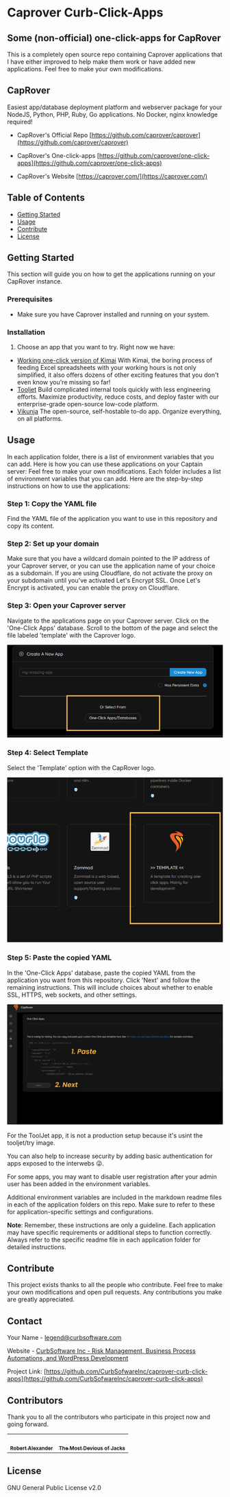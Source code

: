 # Caprover Curb-Click-Apps
## Some (non-official) one-click-apps for CapRover

This is a completely open source repo containing Caprover applications that I have either improved to help make them work or have added new applications. Feel free to make your own modifications.

## CapRover
Easiest app/database deployment platform and webserver package for your NodeJS, Python, PHP, Ruby, Go applications.
No Docker, nginx knowledge required!

- CapRover's Official Repo [https://github.com/caprover/caprover](https://github.com/caprover/caprover)

- CapRover's One-click-apps [https://github.com/caprover/one-click-apps](https://github.com/caprover/one-click-apps)

- CapRover's Website [https://caprover.com/](https://caprover.com/)


## Table of Contents
- [Getting Started](#getting-started)
- [Usage](#usage)
- [Contribute](#contribute)
- [License](#license)

## Getting Started
This section will guide you on how to get the applications running on your CapRover instance.

### Prerequisites
- Make sure you have Caprover installed and running on your system.

### Installation
1. Choose an app that you want to try.  Right now we have:

- [Working one-click version of Kimai](https://www.kimai.org/) With Kimai, the boring process of feeding Excel spreadsheets with your working hours is not only simplified, it also offers dozens of other exciting features that you don't even know you're missing so far!
- [Tooljet](https://www.tooljet.com/) Build complicated internal tools quickly with less engineering efforts. Maximize productivity, reduce costs, and deploy faster with our enterprise-grade open-source low-code platform.
- [Vikunja](https://vikunja.io/) The open-source, self-hostable to-do app. Organize everything, on all platforms.

## Usage
In each application folder, there is a list of environment variables that you can add. Here is how you can use these applications on your Captain server:
Feel free to make your own modifications. Each folder includes a list of environment variables that you can add. Here are the step-by-step instructions on how to use the applications:

### Step 1: Copy the YAML file
Find the YAML file of the application you want to use in this repository and copy its content.

### Step 2: Set up your domain
Make sure that you have a wildcard domain pointed to the IP address of your Caprover server, or you can use the application name of your choice as a subdomain. If you are using Cloudflare, do not activate the proxy on your subdomain until you've activated Let's Encrypt SSL. Once Let's Encrypt is activated, you can enable the proxy on Cloudflare.

### Step 3: Open your Caprover server
Navigate to the applications page on your Caprover server. Click on the 'One-Click Apps' database. Scroll to the bottom of the page and select the file labeled 'template' with the Caprover logo.

![Add One Click App](https://github.com/CurbSoftwareInc/caprover-curb-click-apps/raw/main/instruction-images/instruction-add-one-click-app.png)

### Step 4: Select Template
Select the 'Template' option with the CapRover logo.

![Select Template App](https://github.com/CurbSoftwareInc/caprover-curb-click-apps/raw/main/instruction-images/instruction-select-template-app.png)

### Step 5: Paste the copied YAML
In the 'One-Click Apps' database, paste the copied YAML from the application you want from this repository. Click 'Next' and follow the remaining instructions. This will include choices about whether to enable SSL, HTTPS, web sockets, and other settings.

![Paste YML Code](https://github.com/CurbSoftwareInc/caprover-curb-click-apps/raw/main/instruction-images/instruction-paste-yml-code.png)

For the ToolJet app, it is not a production setup because it's usint the tooljet/try image.

You can also help to increase security by adding basic authentication for apps exposed to the interwebs 😜. 

For some apps, you may want to disable user registration after your admin user has been added in the environment variables.

Additional environment variables are included in the markdown readme files in each of the application folders on this repo. Make sure to refer to these for application-specific settings and configurations.

**Note**: Remember, these instructions are only a guideline. Each application may have specific requirements or additional steps to function correctly. Always refer to the specific readme file in each application folder for detailed instructions.


## Contribute
This project exists thanks to all the people who contribute. Feel free to make your own modifications and open pull requests. Any contributions you make are greatly appreciated.

## Contact

Your Name - legend@curbsoftware.com

Website - [CurbSoftware Inc - Risk Management, Business Process Automations, and WordPress Development](https://curbsoftware.com)


Project Link: [https://github.com/CurbSofwareInc/caprover-curb-click-apps](https://github.com/CurbSofwareInc/caprover-curb-click-apps)
  
## Contributors

Thank you to all the contributors who participate in this project now and going forward.

<table>
  <tr>
    <td align="center"><a href="https://github.com/CurbSofware"><img src="https://github.com/CurbSoftware.png" width="100px;" alt=""/><br /><sub><b>Robert Alexander</b></sub></a><br /></td>
    <td align="center"><a href="https://github.com/DeviousJack"><img src="https://github.com/DeviousJack.png" width="100px;" alt=""/><br /><sub><b>The Most Devious of Jacks</b></sub></a><br /></td>
  </tr>
</table>

## License

GNU General Public License v2.0
